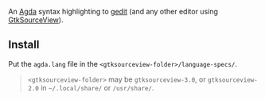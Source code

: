 An [Agda](https://agda.readthedocs.io/en/latest/getting-started/what-is-agda.html) syntax highlighting to [gedit](https://wiki.gnome.org/Apps/Gedit) (and any other editor using [GtkSourceView](https://wiki.gnome.org/Projects/GtkSourceView)).

## Install

Put the `agda.lang` file in the `<gtksourceview-folder>/language-specs/`.
> `<gtksourceview-folder>` may be `gtksourceview-3.0`, or `gtksourceview-2.0` in `~/.local/share/` or `/usr/share/`.
